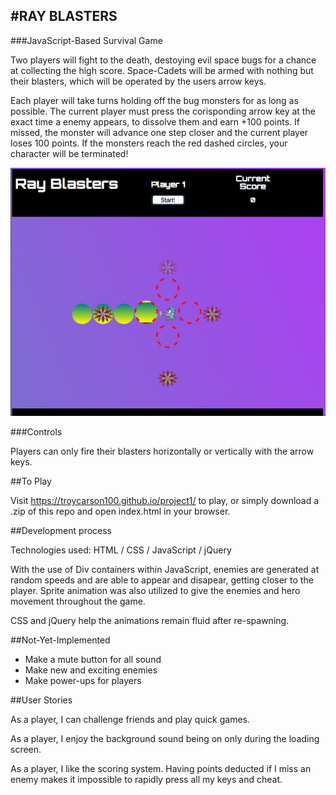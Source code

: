 #RAY BLASTERS
--
###JavaScript-Based Survival Game

Two players will fight to the death, destoying evil space bugs for a chance at collecting the high score. Space-Cadets will be armed with nothing but their blasters, which will be operated by the users arrow keys. 

Each player will take turns holding off the bug monsters for as long as possible. The current player must press the corisponding arrow key at the exact time a enemy appears, to dissolve them and earn +100 points. If missed, the monster will advance one step closer and the current player loses 100 points. If the monsters reach the red dashed circles, your character will be terminated!

![Screen Shot](./photos/sShot2.png)

###Controls

Players can only fire their blasters horizontally or vertically with the arrow keys.


##To Play

Visit https://troycarson100.github.io/project1/ to play, or simply download a .zip of this repo and open index.html in your browser.

##Development process

Technologies used: HTML / CSS / JavaScript / jQuery

With the use of Div containers within JavaScript, enemies are generated at random speeds and are able to appear and disapear, getting closer to the player. Sprite animation was also utilized to give the enemies and hero movement throughout the game. 

CSS and jQuery help the animations remain fluid after re-spawning. 

##Not-Yet-Implemented
 * Make a mute button for all sound
 * Make new and exciting enemies
 * Make power-ups for players
 
##User Stories
 
 As a player, I can challenge friends and play quick games.
 
 As a player, I enjoy the background sound being on only during the loading screen.
 
 As a player, I like the scoring system. Having points deducted if I miss an enemy makes it impossible to rapidly press all my keys and cheat.
 



